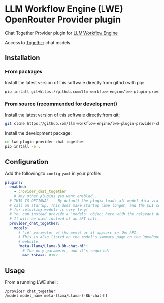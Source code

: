# LLM Workflow Engine (LWE) OpenRouter Provider plugin

Chat Together Provider plugin for [LLM Workflow Engine](https://github.com/llm-workflow-engine/llm-workflow-engine)

Access to [Together](https://api.together.xyz/models) chat models.
## Installation

### From packages

Install the latest version of this software directly from github with pip:

```bash
pip install git+https://github.com/llm-workflow-engine/lwe-plugin-provider-chat-together
```

### From source (recommended for development)

Install the latest version of this software directly from git:

```bash
git clone https://github.com/llm-workflow-engine/lwe-plugin-provider-chat-together.git
```

Install the development package:

```bash
cd lwe-plugin-provider-chat-together
pip install -e .
```

## Configuration

Add the following to `config.yaml` in your profile:

```yaml
plugins:
  enabled:
    - provider_chat_together
    # Any other plugins you want enabled...
  # THIS IS OPTIONAL -- By default the plugin loads all model data via an API
  # call on startup. This does make startup time longer, and the CLI completion
  # for selecting models is very long!
  # You can instead provide a 'models' object here with the relevant data, and
  # It will be used instead of an API call.
  provider_chat_together:
    models:
      # 'id' parameter of the model as it appears in the API.
      # This is also listed on the model's summary page on the OpenRouter
      # website.
      "meta-llama/Llama-3-8b-chat-hf":
        # The only parameter, and it's required.
        max_tokens: 8192
```

## Usage

From a running LWE shell:

```
/provider chat_together
/model model_name meta-llama/Llama-3-8b-chat-hf
```
